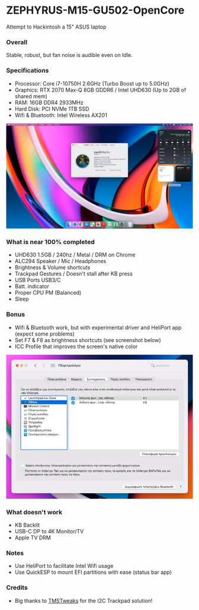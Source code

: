 # ZEPHYRUS-M15-GU502-OpenCore
Attempt to Hackintosh a 15" ASUS laptop

### Overall
Stable, robust, but fan noise is audible even on Idle.

### Specifications
* Processor: Core i7-10750H 2.6GHz (Turbo Boost up to 5.0GHz)
* Graphics: RTX 2070 Max-Q 8GB GDDR6 / Intel UHD630 (Up to 2GB of shared mem)
* RAM: 16GB DDR4 2933MHz
* Hard Disk: PCI NVMe 1TB SSD
* Wifi & Bluetooth: Intel Wireless AX201

![About](https://raw.githubusercontent.com/dkoluris/ZEPHYRUS-M15-GU502-OpenCore/master/Screenshots/about.jpg)

### What is near 100% completed
* UHD630 1.5GB / 240hz / Metal / DRM on Chrome
* ALC294 Speaker / Mic / Headphones
* Brightness & Volume shortcuts
* Trackpad Gestures / Doesn't stall after KB press
* USB Ports USB3/C
* Batt. indicator
* Proper CPU PM (Balanced)
* Sleep

### Bonus
* Wifi & Bluetooth work, but with experimental driver and HeliPort app (expect some problems)
* Set F7 & F8 as brightness shortcuts (see screenshot below)
* ICC Profile that improves the screen's native color

![Brightness](https://raw.githubusercontent.com/dkoluris/ZEPHYRUS-M15-GU502-OpenCore/master/Screenshots/kb.jpg)

### What doesn't work
* KB Backlit
* USB-C DP to 4K Monitor/TV
* Apple TV DRM

### Notes
* Use HeliPort to facilitate Intel Wifi usage
* Use QuickESP to mount EFI partitions with ease (status bar app)

### Credits
* Big thanks to <a href="https://www.tmstweaks.com">TMSTweaks</a> for the I2C Trackpad solution!

